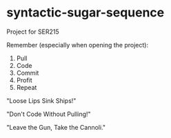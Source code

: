 syntactic-sugar-sequence
========================

Project for SER215

Remember (especially when opening the project):

1) Pull
2) Code
3) Commit
4) Profit
5) Repeat

"Loose Lips Sink Ships!"

"Don't Code Without Pulling!"

"Leave the Gun, Take the Cannoli."